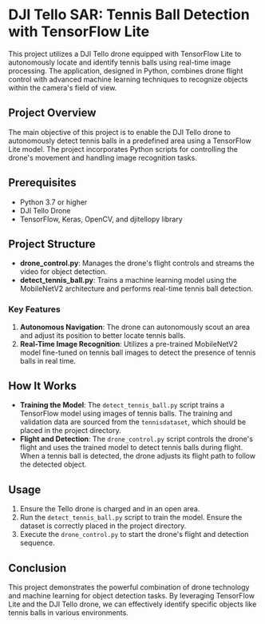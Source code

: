 # DJI Tello SAR: Tennis Ball Detection with TensorFlow Lite

This project utilizes a DJI Tello drone equipped with TensorFlow Lite to autonomously locate and identify tennis balls using real-time image processing. The application, designed in Python, combines drone flight control with advanced machine learning techniques to recognize objects within the camera's field of view.

## Project Overview

The main objective of this project is to enable the DJI Tello drone to autonomously detect tennis balls in a predefined area using a TensorFlow Lite model. The project incorporates Python scripts for controlling the drone's movement and handling image recognition tasks.

## Prerequisites

- Python 3.7 or higher
- DJI Tello Drone
- TensorFlow, Keras, OpenCV, and djitellopy library

## Project Structure

- **drone_control.py**: Manages the drone's flight controls and streams the video for object detection.
- **detect_tennis_ball.py**: Trains a machine learning model using the MobileNetV2 architecture and performs real-time tennis ball detection.

### Key Features

1. **Autonomous Navigation**: The drone can autonomously scout an area and adjust its position to better locate tennis balls.
2. **Real-Time Image Recognition**: Utilizes a pre-trained MobileNetV2 model fine-tuned on tennis ball images to detect the presence of tennis balls in real time.

## How It Works

- **Training the Model**: The `detect_tennis_ball.py` script trains a TensorFlow model using images of tennis balls. The training and validation data are sourced from the `tennisdataset`, which should be placed in the project directory.
- **Flight and Detection**: The `drone_control.py` script controls the drone's flight and uses the trained model to detect tennis balls during flight. When a tennis ball is detected, the drone adjusts its flight path to follow the detected object.

## Usage

1. Ensure the Tello drone is charged and in an open area.
2. Run the `detect_tennis_ball.py` script to train the model. Ensure the dataset is correctly placed in the project directory.
3. Execute the `drone_control.py` to start the drone's flight and detection sequence.

## Conclusion

This project demonstrates the powerful combination of drone technology and machine learning for object detection tasks. By leveraging TensorFlow Lite and the DJI Tello drone, we can effectively identify specific objects like tennis balls in various environments.
